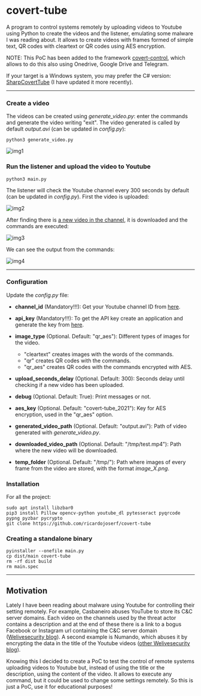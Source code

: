 # covert-tube

A program to control systems remotely by uploading videos to Youtube using Python to create the videos and the listener, emulating some malware I was reading about. It allows to create videos with frames formed of simple text, QR codes with cleartext or QR codes using AES encryption. 

NOTE: This PoC has been added to the framework [covert-control](https://github.com/ricardojoserf/covert-control), which allows to do this also using Onedrive, Google Drive and Telegram.

If your target is a Windows system, you may prefer the C# version: [SharpCovertTube](https://github.com/ricardojoserf/SharpCovertTube) (I have updated it more recently).

------------------------------

### Create a video

The videos can be created using *generate_video.py*: enter the commands and generate the video writing "exit". The video generated is called by default *output.avi* (can be updated in *config.py*): 

```
python3 generate_video.py
```

![img1](https://raw.githubusercontent.com/ricardojoserf/ricardojoserf.github.io/master/images/covert-tube/image1.png)


### Run the listener and upload the video to Youtube

```
python3 main.py
```

The listener will check the Youtube channel every 300 seconds by default (can be updated in *config.py*). First the video is uploaded:

![img2](https://raw.githubusercontent.com/ricardojoserf/ricardojoserf.github.io/master/images/covert-tube/image2.png)

After finding there is [a new video in the channel](https://www.youtube.com/watch?v=ZPQ4drX35bU), it is downloaded and the commands are executed:

![img3](https://raw.githubusercontent.com/ricardojoserf/ricardojoserf.github.io/master/images/covert-tube/image3.png)

We can see the output from the commands:

![img4](https://raw.githubusercontent.com/ricardojoserf/ricardojoserf.github.io/master/images/covert-tube/image4.png)

--------------------------------------------------------------------------------------

### Configuration

Update the *config.py* file:

- **channel_id** (Mandatory!!!): Get your Youtube channel ID from [here](https://www.youtube.com/account_advanced).

- **api_key** (Mandatory!!!): To get the API key create an application and generate the key from [here](https://console.cloud.google.com/apis/credentials).

- **image_type** (Optional. Default: "qr_aes"): Different types of images for the video. 
	- "cleartext" creates images with the words of the commands.
	- "qr" creates QR codes with the commands.
	- "qr_aes" creates QR codes with the commands encrypted with AES.

- **upload_seconds_delay** (Optional. Default: 300): Seconds delay until checking if a new video has been uploaded.

- **debug** (Optional. Default: True): Print messages or not.

- **aes_key** (Optional. Default: "covert-tube_2021"): Key for AES encryption, used in the "qr_aes" option.

- **generated_video_path** (Optional. Default: "output.avi"): Path of video generated with *generate_video.py*.

- **downloaded_video_path** (Optional. Default: "/tmp/test.mp4"): Path where the new video will be downloaded.

- **temp_folder** (Optional. Default: "/tmp/"): Path where images of every frame from the video are stored, with the format *image_*X*.png*.

### Installation

For all the project:

```
sudo apt install libzbar0
pip3 install Pillow opencv-python youtube_dl pytesseract pyqrcode pypng pyzbar pycrypto
git clone https://github.com/ricardojoserf/covert-tube
```

### Creating a standalone binary

```
pyinstaller --onefile main.py
cp dist/main covert-tube
rm -rf dist build
rm main.spec
```

--------------------------------------------------------------------------------------

## Motivation

Lately I have been reading about malware using Youtube for controlling their setting remotely. For example, Casbaneiro abuses YouTube to store its C&C server domains. Each video on the channels used by the threat actor contains a description and at the end of these there is a link to a bogus Facebook or Instagram url containing the C&C server domain ([Welivesecurity blog](https://www.welivesecurity.com/2019/10/03/casbaneiro-trojan-dangerous-cooking/)). A second example is Numando, which abuses it by encrypting the data in the title of the Youtube videos ([other Welivesecurity blog](https://www.welivesecurity.com/2021/09/17/numando-latam-banking-trojan/)). 

Knowing this I decided to create a PoC to test the control of remote systems uploading videos to Youtube but, instead of using the title or the description, using the content of the video. It allows to execute any command, but it could be used to change some settings remotely. So this is just a PoC, use it for educational purposes!
